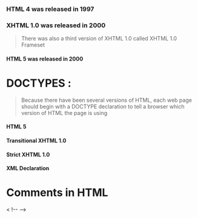 ### HTML 4 was released in 1997 
### XHTML 1.0 was released in 2000 
> There was also a third version
of XHTML 1.0 called XHTML
1.0 Frameset
#### HTML 5 was released in 2000

# DOCTYPES :
> Because there have been
several versions of HTML, each
web page should begin with a
DOCTYPE declaration to tell a
browser which version of HTML
the page is using

#### HTML 5

<!DOCTYPE html>
<!DOCTYPE html PUBLIC
"-//W3C//DTD

#### HTML 4

<!DOCTYPE html PUBLIC
"-//W3C//DTD HTML 4.01 Transitional//EN"
"http://www.w3.org/TR/html4/loose.dtd">

#### Transitional XHTML 1.0

<!DOCTYPE html PUBLIC
"-//W3C//DTD XHTML 1.0 Transitional//EN"
"http://www.w3.org/TR/xhtml1/DTD/
 xhtml1-transitional.dtd">
 
 #### Strict XHTML 1.0
 
 <!DOCTYPE html PUBLIC
"-//W3C//DTD XHTML 1.0 Strict//EN"
"http://www.w3.org/TR/xhtml1/DTD/
 xhtml1-strict.dtd">
 
 #### XML Declaration

<?xml version="1.0" ?>

# Comments in HTML

 < !-- -->

